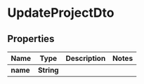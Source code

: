 # UpdateProjectDto

## Properties
Name | Type | Description | Notes
------------ | ------------- | ------------- | -------------
**name** | **String** |  | 
